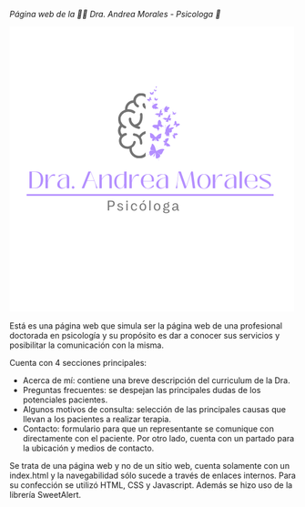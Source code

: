 <em> Página web de la 👩‍⚕️ Dra. Andrea Morales - Psicologa 🧠 </em>

![Alt text](assets/img/logo-texto.png)

Está es una página web que simula ser la página web de una profesional doctorada en psicología y su propósito es dar a conocer sus servicios y posibilitar la comunicación con la misma.

Cuenta con 4 secciones principales:
- Acerca de mí: contiene una breve descripción del curriculum de la Dra.
- Preguntas frecuentes: se despejan las principales dudas de los potenciales pacientes.
- Algunos motivos de consulta: selección de las principales causas que llevan a los pacientes a realizar terapia.
- Contacto: formulario para que un representante se comunique con directamente con el paciente.
Por otro lado, cuenta con un partado para la ubicación y medios de contacto.

Se trata de una página web y no de un sitio web, cuenta solamente con un index.html y la navegabilidad sólo sucede a través de enlaces internos.
Para su confección se utilizó HTML, CSS y Javascript. Además se hizo uso de la librería SweetAlert.
